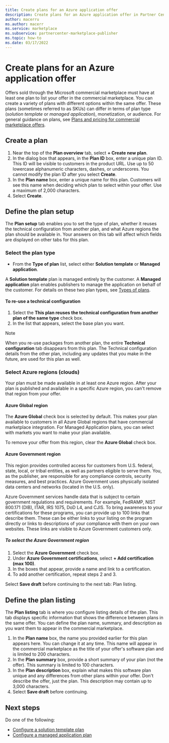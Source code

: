 ```yaml
---
title: Create plans for an Azure application offer
description: Create plans for an Azure application offer in Partner Center | Azure Marketplace. 
author: macerru
ms.author: macerr
ms.service: marketplace 
ms.subservice: partnercenter-marketplace-publisher
ms.topic: how-to
ms.date: 03/17/2022
---
```


# Create plans for an Azure application offer

Offers sold through the Microsoft commercial marketplace must have at least one plan to list your offer in the commercial marketplace. You can create a variety of plans with different options within the same offer. These plans (sometimes referred to as SKUs) can differ in terms of plan type (_solution template_ or _managed application_), monetization, or audience. For general guidance on plans, see [Plans and pricing for commercial marketplace offers](plans-pricing.md).

## Create a plan

1. Near the top of the **Plan overview** tab, select **+ Create new plan**.
1. In the dialog box that appears, in the **Plan ID** box, enter a unique plan ID. This ID will be visible to customers in the product URL. Use up to 50 lowercase alphanumeric characters, dashes, or underscores. You cannot modify the plan ID after you select **Create**.
1. In the **Plan name** box, enter a unique name for this plan. Customers will see this name when deciding which plan to select within your offer. Use a maximum of 2,000 characters.
1. Select **Create**.

## Define the plan setup

The **Plan setup** tab enables you to set the type of plan, whether it reuses the technical configuration from another plan, and what Azure regions the plan should be available in. Your answers on this tab will affect which fields are displayed on other tabs for this plan.

### Select the plan type

- From the **Type of plan** list, select either **Solution template** or **Managed application**.

A **Solution template** plan is managed entirely by the customer. A **Managed application** plan enables publishers to manage the application on behalf of the customer. For details on these two plan types, see [Types of plans](plan-azure-application-offer.md#types-of-plans).

#### To re-use a technical configuration

1. Select the **This plan reuses the technical configuration from another plan of the same type** check box.
1. In the list that appears, select the base plan you want.

> [!NOTE]
> When you re-use packages from another plan, the entire **Technical configuration** tab disappears from this plan. The Technical configuration details from the other plan, including any updates that you make in the future, are used for this plan as well.

### Select Azure regions (clouds)

Your plan must be made available in at least one Azure region. After your plan is published and available in a specific Azure region, you can't remove that region from your offer.

#### Azure Global region

The **Azure Global** check box is selected by default. This makes your plan available to customers in all Azure Global regions that have commercial marketplace integration. For Managed Application plans, you can select with markets you want to make your plan available.

To remove your offer from this region, clear the **Azure Global** check box.

#### Azure Government region

This region provides controlled access for customers from U.S. federal, state, local, or tribal entities, as well as partners eligible to serve them. You, as the publisher, are responsible for any compliance controls, security measures, and best practices. Azure Government uses physically isolated data centers and networks (located in the U.S. only).

Azure Government services handle data that is subject to certain government regulations and requirements. For example, FedRAMP, NIST 800.171 (DIB), ITAR, IRS 1075, DoD L4, and CJIS. To bring awareness to your certifications for these programs, you can provide up to 100 links that describe them. These can be either links to your listing on the program directly or links to descriptions of your compliance with them on your own websites. These links are visible to Azure Government customers only.

##### To select the Azure Government region

1. Select the **Azure Government** check box.
1. Under **Azure Government certifications**, select **+ Add certification (max 100)**.
1. In the boxes that appear, provide a name and link to a certification.
1. To add another certification, repeat steps 2 and 3.

Select **Save draft** before continuing to the next tab: Plan listing.

## Define the plan listing

The **Plan listing** tab is where you configure listing details of the plan. This tab displays specific information that shows the difference between plans in the same offer. You can define the plan name, summary, and description as you want them to appear in the commercial marketplace.

1. In the **Plan name** box, the name you provided earlier for this plan appears here. You can change it at any time. This name will appear in the commercial marketplace as the title of your offer's software plan and is limited to 200 characters.
1. In the **Plan summary** box, provide a short summary of your plan (not the offer). This summary is limited to 100 characters.
1. In the **Plan description** box, explain what makes this software plan unique and any differences from other plans within your offer. Don't describe the offer, just the plan. This description may contain up to 3,000 characters.
1. Select **Save draft** before continuing.

## Next steps

Do one of the following:

- [Configure a solution template plan](azure-app-solution.md)
- [Configure a managed application plan](azure-app-managed.md)
